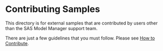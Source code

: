 # Contributing Samples

This directory is for external samples that are contributed by users other than the SAS Model Manager support team. 

There are just a few guidelines that you must follow. Please see [How to Contribute](/CONTRIBUTION.md).